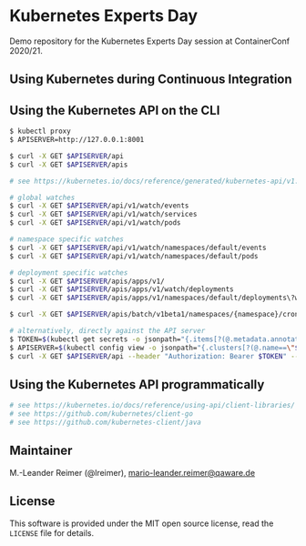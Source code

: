 # Kubernetes Experts Day

Demo repository for the Kubernetes Experts Day session at ContainerConf 2020/21.

## Using Kubernetes during Continuous Integration

## Using the Kubernetes API on the CLI

```bash
$ kubectl proxy
$ APISERVER=http://127.0.0.1:8001

$ curl -X GET $APISERVER/api
$ curl -X GET $APISERVER/apis

# see https://kubernetes.io/docs/reference/generated/kubernetes-api/v1.19/

# global watches
$ curl -X GET $APISERVER/api/v1/watch/events
$ curl -X GET $APISERVER/api/v1/watch/services
$ curl -X GET $APISERVER/api/v1/watch/pods

# namespace specific watches
$ curl -X GET $APISERVER/api/v1/watch/namespaces/default/events
$ curl -X GET $APISERVER/api/v1/watch/namespaces/default/pods

# deployment specific watches
$ curl -X GET $APISERVER/apis/apps/v1/
$ curl -X GET $APISERVER/apis/apps/v1/watch/deployments
$ curl -X GET $APISERVER/apis/apps/v1/namespaces/default/deployments\?watch\=true

$ curl -X GET $APISERVER/apis/batch/v1beta1/namespaces/{namespace}/cronjobs

# alternatively, directly against the API server
$ TOKEN=$(kubectl get secrets -o jsonpath="{.items[?(@.metadata.annotations['kubernetes\.io/service-account\.name']=='default')].data.token}"|base64 --decode)
$ APISERVER=$(kubectl config view -o jsonpath="{.clusters[?(@.name==\"$CLUSTER_NAME\")].cluster.server}")
$ curl -X GET $APISERVER/api --header "Authorization: Bearer $TOKEN" --insecure
```

## Using the Kubernetes API programmatically

```bash
# see https://kubernetes.io/docs/reference/using-api/client-libraries/
# see https://github.com/kubernetes/client-go
# see https://github.com/kubernetes-client/java
```

## Maintainer

M.-Leander Reimer (@lreimer), <mario-leander.reimer@qaware.de>

## License

This software is provided under the MIT open source license, read the `LICENSE` file for details.


